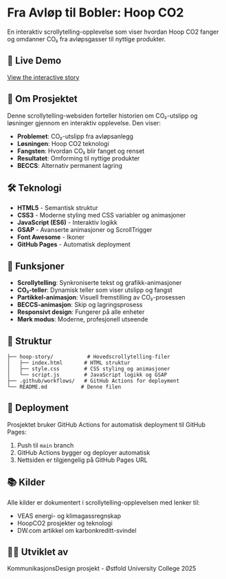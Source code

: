 # Fra Avløp til Bobler: Hoop CO2

En interaktiv scrollytelling-opplevelse som viser hvordan Hoop CO2 fanger og omdanner CO₂ fra avløpsgasser til nyttige produkter.

## 🚀 Live Demo

[View the interactive story](https://uffiulf.github.io/KomDesign_hoopco2_test/)

## 📖 Om Prosjektet

Denne scrollytelling-websiden forteller historien om CO₂-utslipp og løsninger gjennom en interaktiv opplevelse. Den viser:

- **Problemet**: CO₂-utslipp fra avløpsanlegg
- **Løsningen**: Hoop CO2 teknologi
- **Fangsten**: Hvordan CO₂ blir fanget og renset
- **Resultatet**: Omforming til nyttige produkter
- **BECCS**: Alternativ permanent lagring

## 🛠️ Teknologi

- **HTML5** - Semantisk struktur
- **CSS3** - Moderne styling med CSS variabler og animasjoner
- **JavaScript (ES6)** - Interaktiv logikk
- **GSAP** - Avanserte animasjoner og ScrollTrigger
- **Font Awesome** - Ikoner
- **GitHub Pages** - Automatisk deployment

## 🎨 Funksjoner

- **Scrollytelling**: Synkroniserte tekst og grafikk-animasjoner
- **CO₂-teller**: Dynamisk teller som viser utslipp og fangst
- **Partikkel-animasjon**: Visuell fremstilling av CO₂-prosessen
- **BECCS-animasjon**: Skip og lagringsprosess
- **Responsivt design**: Fungerer på alle enheter
- **Mørk modus**: Moderne, profesjonell utseende

## 📁 Struktur

```
├── hoop-story/           # Hovedscrollytelling-filer
│   ├── index.html       # HTML struktur
│   ├── style.css        # CSS styling og animasjoner
│   └── script.js        # JavaScript logikk og GSAP
├── .github/workflows/   # GitHub Actions for deployment
└── README.md           # Denne filen
```

## 🚀 Deployment

Prosjektet bruker GitHub Actions for automatisk deployment til GitHub Pages:

1. Push til `main` branch
2. GitHub Actions bygger og deployer automatisk
3. Nettsiden er tilgjengelig på GitHub Pages URL

## 📚 Kilder

Alle kilder er dokumentert i scrollytelling-opplevelsen med lenker til:
- VEAS energi- og klimagassregnskap
- HoopCO2 prosjekter og teknologi
- DW.com artikkel om karbonkreditt-svindel

## 👨‍💻 Utviklet av

KommunikasjonsDesign prosjekt - Østfold University College 2025